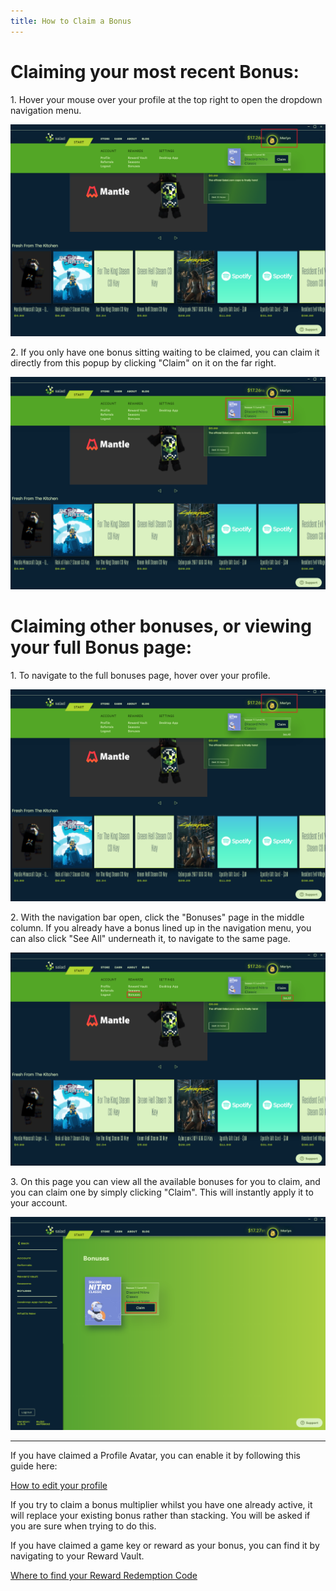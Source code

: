 ```yaml
---
title: How to Claim a Bonus
---
```


# Claiming your most recent Bonus:

1\. Hover your mouse over your profile at the top right to open the dropdown navigation menu.

![bonus.png](./content/images/Guides/Using-the-Salad-App/How-to-Claim-a-Bonus-1.png)

2\. If you only have one bonus sitting waiting to be claimed, you can claim it directly from this popup by clicking
"Claim" on it on the far right.

![bonus2.png](./content/images/Guides/Using-the-Salad-App/How-to-Claim-a-Bonus-2.png)

# **Claiming other bonuses, or viewing your full Bonus page:**

1\. To navigate to the full bonuses page, hover over your profile.

![](./content/images/Guides/Using-the-Salad-App/How-to-Claim-a-Bonus-3.png)

2\. With the navigation bar open, click the "Bonuses" page in the middle column. If you already have a bonus lined up in
the navigation menu, you can also click "See All" underneath it, to navigate to the same page.

![](./content/images/Guides/Using-the-Salad-App/How-to-Claim-a-Bonus-4.png)

3\. On this page you can view all the available bonuses for you to claim, and you can claim one by simply clicking
"Claim". This will instantly apply it to your account.

![bonus4.png](./content/images/Guides/Using-the-Salad-App/How-to-Claim-a-Bonus-5.png)

---

If you have claimed a Profile Avatar, you can enable it by following this guide here:

[How to edit your profile](/docs/Guides/Using-the-Salad-App/136-how-to-edit-your-profile)

If you try to claim a bonus multiplier whilst you have one already active, it will replace your existing bonus rather
than stacking. You will be asked if you are sure when trying to do this.

If you have claimed a game key or reward as your bonus, you can find it by navigating to your Reward Vault.

[Where to find your Reward Redemption Code](/docs/Guides/Using-the-Salad-App/125-where-to-find-your-reward-redemption-code)
